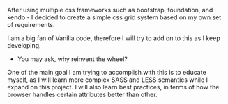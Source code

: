 After using multiple css frameworks such as bootstrap, foundation, and kendo - I decided to create a simple css grid system based on my own set of requirements.

I am a big fan of Vanilla code, therefore I will try to add on to this as I keep developing. 

* You may ask, why reinvent the wheel? 

One of the main goal I am trying to accomplish with this is to educate myself, as I will learn more complex SASS and LESS semantics while I expand on this project. I will also learn best practices, in terms of how the browser
handles certain attributes better than other.  
